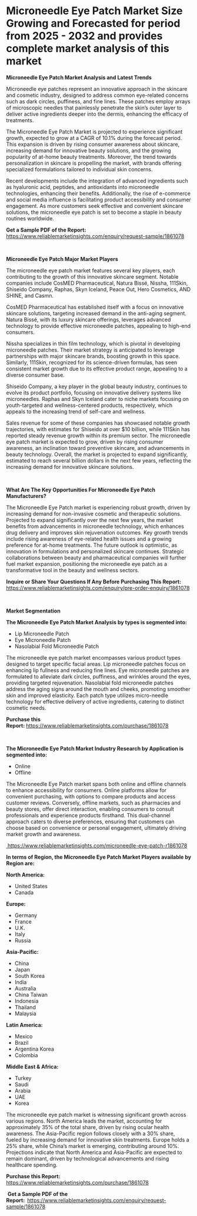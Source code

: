 <p><h1>Microneedle Eye Patch Market Size Growing and Forecasted for period from 2025 - 2032 and provides complete market analysis of this market</h1></p><p><strong>Microneedle Eye Patch Market Analysis and Latest Trends</strong></p>
<p><p>Microneedle eye patches represent an innovative approach in the skincare and cosmetic industry, designed to address common eye-related concerns such as dark circles, puffiness, and fine lines. These patches employ arrays of microscopic needles that painlessly penetrate the skin’s outer layer to deliver active ingredients deeper into the dermis, enhancing the efficacy of treatments.</p><p>The Microneedle Eye Patch Market is projected to experience significant growth, expected to grow at a CAGR of 10.1% during the forecast period. This expansion is driven by rising consumer awareness about skincare, increasing demand for innovative beauty solutions, and the growing popularity of at-home beauty treatments. Moreover, the trend towards personalization in skincare is propelling the market, with brands offering specialized formulations tailored to individual skin concerns. </p><p>Recent developments include the integration of advanced ingredients such as hyaluronic acid, peptides, and antioxidants into microneedle technologies, enhancing their benefits. Additionally, the rise of e-commerce and social media influence is facilitating product accessibility and consumer engagement. As more customers seek effective and convenient skincare solutions, the microneedle eye patch is set to become a staple in beauty routines worldwide.</p></p>
<p><strong>Get a Sample PDF of the Report:&nbsp;</strong> <a href="https://www.reliablemarketinsights.com/enquiry/request-sample/1861078?utm_campaign=3319&utm_medium=2&utm_source=Github&utm_content=ia&utm_term=15042025&utm_id=microneedle-eye-patch">https://www.reliablemarketinsights.com/enquiry/request-sample/1861078</a></p>
<p>&nbsp;</p>
<p><strong>Microneedle Eye Patch Major Market Players</strong></p>
<p><p>The microneedle eye patch market features several key players, each contributing to the growth of this innovative skincare segment. Notable companies include CosMED Pharmaceutical, Natura Bissé, Nissha, 111Skin, Shiseido Company, Raphas, Skyn Iceland, Peace Out, Hero Cosmetics, AND SHINE, and Casmn.</p><p>CosMED Pharmaceutical has established itself with a focus on innovative skincare solutions, targeting increased demand in the anti-aging segment. Natura Bissé, with its luxury skincare offerings, leverages advanced technology to provide effective microneedle patches, appealing to high-end consumers.</p><p>Nissha specializes in thin film technology, which is pivotal in developing microneedle patches. Their market strategy is anticipated to leverage partnerships with major skincare brands, boosting growth in this space. Similarly, 111Skin, recognized for its science-driven formulas, has seen consistent market growth due to its effective product range, appealing to a diverse consumer base.</p><p>Shiseido Company, a key player in the global beauty industry, continues to evolve its product portfolio, focusing on innovative delivery systems like microneedles. Raphas and Skyn Iceland cater to niche markets focusing on youth-targeted and wellness-centered products, respectively, which appeals to the increasing trend of self-care and wellness.</p><p>Sales revenue for some of these companies has showcased notable growth trajectories, with estimates for Shiseido at over $10 billion, while 111Skin has reported steady revenue growth within its premium sector. The microneedle eye patch market is expected to grow, driven by rising consumer awareness, an inclination toward preventive skincare, and advancements in beauty technology. Overall, the market is projected to expand significantly, estimated to reach several billion dollars in the next few years, reflecting the increasing demand for innovative skincare solutions.</p></p>
<p>&nbsp;</p>
<p><strong>What Are The Key Opportunities For Microneedle Eye Patch Manufacturers?</strong></p>
<p><p>The Microneedle Eye Patch market is experiencing robust growth, driven by increasing demand for non-invasive cosmetic and therapeutic solutions. Projected to expand significantly over the next few years, the market benefits from advancements in microneedle technology, which enhances drug delivery and improves skin rejuvenation outcomes. Key growth trends include rising awareness of eye-related health issues and a growing preference for at-home treatments. The future outlook is optimistic, as innovation in formulations and personalized skincare continues. Strategic collaborations between beauty and pharmaceutical companies will further fuel market expansion, positioning the microneedle eye patch as a transformative tool in the beauty and wellness sectors.</p></p>
<p><strong>Inquire or Share Your Questions If Any Before Purchasing This Report:</strong> <a href="https://www.reliablemarketinsights.com/enquiry/pre-order-enquiry/1861078?utm_campaign=3319&utm_medium=2&utm_source=Github&utm_content=ia&utm_term=15042025&utm_id=microneedle-eye-patch">https://www.reliablemarketinsights.com/enquiry/pre-order-enquiry/1861078</a></p>
<p>&nbsp;</p>
<p><strong>Market Segmentation</strong></p>
<p><strong>The Microneedle Eye Patch Market Analysis by types is segmented into:</strong></p>
<p><ul><li>Lip Microneedle Patch</li><li>Eye Microneedle Patch</li><li>Nasolabial Fold Microneedle Patch</li></ul></p>
<p><p>The microneedle eye patch market encompasses various product types designed to target specific facial areas. Lip microneedle patches focus on enhancing lip fullness and reducing fine lines. Eye microneedle patches are formulated to alleviate dark circles, puffiness, and wrinkles around the eyes, providing targeted rejuvenation. Nasolabial fold microneedle patches address the aging signs around the mouth and cheeks, promoting smoother skin and improved elasticity. Each patch type utilizes micro-needle technology for effective delivery of active ingredients, catering to distinct cosmetic needs.</p></p>
<p><strong>Purchase this Report:&nbsp;</strong><a href="https://www.reliablemarketinsights.com/purchase/1861078?utm_campaign=3319&utm_medium=2&utm_source=Github&utm_content=ia&utm_term=15042025&utm_id=microneedle-eye-patch">https://www.reliablemarketinsights.com/purchase/1861078</a></p>
<p>&nbsp;</p>
<p><strong>The Microneedle Eye Patch Market Industry Research by Application is segmented into:</strong></p>
<p><ul><li>Online</li><li>Offline</li></ul></p>
<p><p>The Microneedle Eye Patch market spans both online and offline channels to enhance accessibility for consumers. Online platforms allow for convenient purchasing, with options to compare products and access customer reviews. Conversely, offline markets, such as pharmacies and beauty stores, offer direct interaction, enabling consumers to consult professionals and experience products firsthand. This dual-channel approach caters to diverse preferences, ensuring that customers can choose based on convenience or personal engagement, ultimately driving market growth and awareness.</p></p>
<p><a href="https://www.reliablemarketinsights.com/microneedle-eye-patch-r1861078?utm_campaign=3319&utm_medium=2&utm_source=Github&utm_content=ia&utm_term=15042025&utm_id=microneedle-eye-patch">&nbsp;https://www.reliablemarketinsights.com/microneedle-eye-patch-r1861078</a></p>
<p><strong>In terms of Region, the Microneedle Eye Patch Market Players available by Region are:</strong></p>
<p>
    <p> <strong> North America: </strong>
        <ul>
            <li>United States</li>
            <li>Canada</li>
        </ul>
        </p> 
    <p> <strong> Europe: </strong>
        <ul>
            <li>Germany</li>
            <li>France</li>
            <li>U.K.</li>
            <li>Italy</li>
            <li>Russia</li>
        </ul>
        </p> 
    <p> <strong> Asia-Pacific: </strong>
        <ul>
            <li>China</li>
            <li>Japan</li>
            <li>South Korea</li>
            <li>India</li>
            <li>Australia</li>
            <li>China Taiwan</li>
            <li>Indonesia</li>
            <li>Thailand</li>
            <li>Malaysia</li>
        </ul>
        </p> 
    <p> <strong> Latin America: </strong>
        <ul>
            <li>Mexico</li>
            <li>Brazil</li>
            <li>Argentina Korea</li>
            <li>Colombia</li>
        </ul>
        </p> 
    <p> <strong> Middle East & Africa: </strong>
        <ul>
            <li>Turkey</li>
            <li>Saudi</li>
            <li>Arabia</li>
            <li>UAE</li>
            <li>Korea</li>
        </ul>
    </p>
    </p>
<p><p>The microneedle eye patch market is witnessing significant growth across various regions. North America leads the market, accounting for approximately 35% of the total share, driven by rising ocular health awareness. The Asia-Pacific region follows closely with a 30% share, fueled by increasing demand for innovative skin treatments. Europe holds a 25% share, while China’s market is emerging, contributing around 10%. Projections indicate that North America and Asia-Pacific are expected to remain dominant, driven by technological advancements and rising healthcare spending.</p></p>
<p><strong>Purchase this Report: </strong><a href="https://www.reliablemarketinsights.com/purchase/1861078?utm_campaign=3319&utm_medium=2&utm_source=Github&utm_content=ia&utm_term=15042025&utm_id=microneedle-eye-patch">https://www.reliablemarketinsights.com/purchase/1861078</a></p>
<p>&nbsp;<strong>Get a Sample PDF of the Report:&nbsp;&nbsp;</strong><a href="https://www.reliablemarketinsights.com/enquiry/request-sample/1861078?utm_campaign=3319&utm_medium=2&utm_source=Github&utm_content=ia&utm_term=15042025&utm_id=microneedle-eye-patch">https://www.reliablemarketinsights.com/enquiry/request-sample/1861078</a></p>
<p><strong></strong></p>
<p><p></p><p></p><p></p></p>